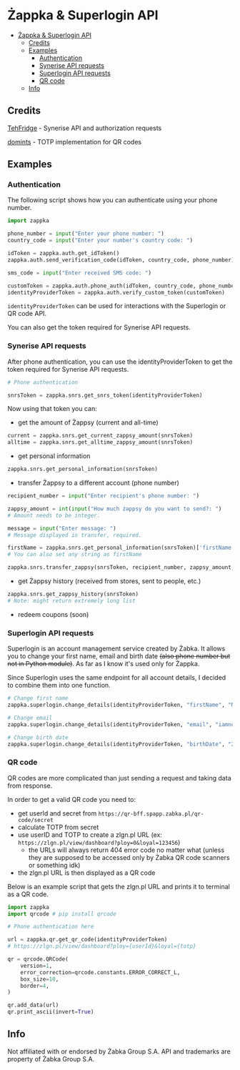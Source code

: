 # Żappka & Superlogin API

- [Żappka \& Superlogin API](#żappka--superlogin-api)
  - [Credits](#credits)
  - [Examples](#examples)
    - [Authentication](#authentication)
    - [Synerise API requests](#synerise-api-requests)
    - [Superlogin API requests](#superlogin-api-requests)
    - [QR code](#qr-code)
  - [Info](#info)

## Credits

[TehFridge](https://github.com/tehfridge) - Synerise API and authorization requests

[domints](https://github.com/domints) - TOTP implementation for QR codes

## Examples

### Authentication

The following script shows how you can authenticate using your phone number.

```python
import zappka

phone_number = input("Enter your phone number: ")
country_code = input("Enter your number's country code: ")

idToken = zappka.auth.get_idToken()
zappka.auth.send_verification_code(idToken, country_code, phone_number)

sms_code = input("Enter received SMS code: ")

customToken = zappka.auth.phone_auth(idToken, country_code, phone_number, sms_code)
identityProviderToken = zappka.auth.verify_custom_token(customToken)
```

`identityProviderToken` can be used for interactions with the Superlogin or QR code API.

You can also get the token required for Synerise API requests.

### Synerise API requests

After phone authentication, you can use the identityProviderToken to get the token required for Synerise API requests.

```python
# Phone authentication

snrsToken = zappka.snrs.get_snrs_token(identityProviderToken)
```

Now using that token you can:

- get the amount of Żappsy (current and all-time)

```python
current = zappka.snrs.get_current_zappsy_amount(snrsToken)
alltime = zappka.snrs.get_alltime_zappsy_amount(snrsToken)
```

- get personal information

```python
zappka.snrs.get_personal_information(snrsToken)
```

- transfer Żappsy to a different account (phone number)

```python
recipient_number = input("Enter recipient's phone number: ")

zappsy_amount = int(input("How much żappsy do you want to send?: ")
# Amount needs to be integer.

message = input("Enter message: ")
# Message displayed in transfer, required.

firstName = zappka.snrs.get_personal_information(snrsToken)['firstName']
# You can also set any string as firstName

zappka.snrs.transfer_zappsy(snrsToken, recipient_number, zappsy_amount, message, firstName)
```

- get Żappsy history (received from stores, sent to people, etc.)

```python
zappka.snrs.get_zappsy_history(snrsToken)
# Note: might return extremely long list
```

- redeem coupons (soon)

### Superlogin API requests

Superlogin is an account management service created by Żabka. It allows you to change your first name, email and birth date ~~(also phone number but not in Python module)~~. As far as I know it's used only for Żappka.

Since Superlogin uses the same endpoint for all account details, I decided to combine them into one function.

```python
# Change first name
zappka.superlogin.change_details(identityProviderToken, "firstName", "Maciek")

# Change email
zappka.superlogin.change_details(identityProviderToken, "email", "iamnottheownerof@example.com")

# Change birth date
zappka.superlogin.change_details(identityProviderToken, "birthDate", "2000-04-30")

```

### QR code

QR codes are more complicated than just sending a request and taking data from response.

In order to get a valid QR code you need to:

- get userId and secret from `https://qr-bff.spapp.zabka.pl/qr-code/secret`
- calculate TOTP from secret
- use userID and TOTP to create a zlgn.pl URL (ex: `https://zlgn.pl/view/dashboard?ploy=0&loyal=123456`)
  - the URLs will always return 404 error code no matter what (unless they are supposed to be accessed only by Żabka QR code scanners or something idk)
- the zlgn.pl URL is then displayed as a QR code

Below is an example script that gets the zlgn.pl URL and prints it to terminal as a QR code.

```python
import zappka
import qrcode # pip install qrcode

# Phone authentication here

url = zappka.qr.get_qr_code(identityProviderToken)
# https://zlgn.pl/view/dashboard?ploy={userId}&loyal={totp}

qr = qrcode.QRCode(
    version=1,
    error_correction=qrcode.constants.ERROR_CORRECT_L,
    box_size=10,
    border=4,
)

qr.add_data(url)
qr.print_ascii(invert=True)
```

## Info

Not affiliated with or endorsed by Żabka Group S.A. API and trademarks are property of Żabka Group S.A.

